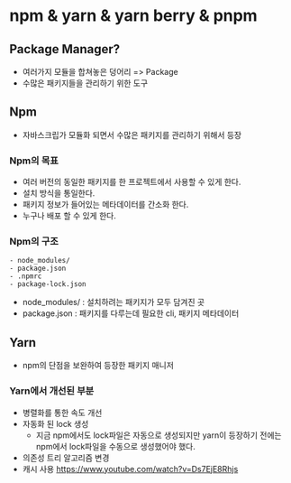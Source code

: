 # npm & yarn & yarn berry & pnpm

## Package Manager?

- 여러가지 모듈을 합쳐놓은 덩어리 => Package
- 수많은 패키지들을 관리하기 위한 도구

## Npm

- 자바스크립가 모듈화 되면서 수많은 패키지를 관리하기 위해서 등장

### Npm의 목표

- 여러 버전의 동일한 패키지를 한 프로젝트에서 사용할 수 있게 한다.
- 설치 방식을 통일한다.
- 패키지 정보가 들어있는 메타데이터를 간소화 한다.
- 누구나 배포 할 수 있게 한다.

### Npm의 구조

```
- node_modules/
- package.json
- .npmrc
- package-lock.json
```

- node_modules/ : 설치하려는 패키지가 모두 담겨진 곳
- package.json : 패키지를 다루는데 필요한 cli, 패키지 메타데이터

## Yarn

- npm의 단점을 보완하여 등장한 패키지 매니저

### Yarn에서 개선된 부분

- 병렬화를 통한 속도 개선
- 자동화 된 lock 생성
  - 지금 npm에서도 lock파일은 자동으로 생성되지만 yarn이 등장하기 전에는 npm에서 lock파일을 수동으로 생성했어야 했다.
- 의존성 트리 알고리즘 변경
- 캐시 사용
  https://www.youtube.com/watch?v=Ds7EjE8Rhjs
